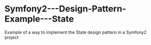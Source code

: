 Symfony2---Design-Pattern-Example---State
=========================================

Example of a way to implement the State design pattern in a Symfony2 project
